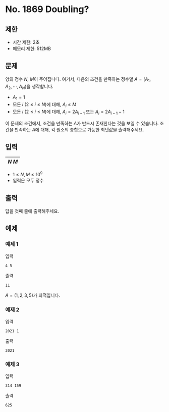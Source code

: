 # No. 1869 Doubling?

## 제한

- 시간 제한: 2초
- 메모리 제한: 512MB

## 문제

양의 정수 $N$, $M$이 주어집니다. 여기서, 다음의 조건을 만족하는 정수열 $A = (A_1, A_2, \cdots, A_N)$을 생각합니다.

- $A_1 = 1$
- 모든 $i$ ($2 \le i \le N)$에 대해, $A_i \le M$
- 모든 $i$ ($2 \le i \le N$)에 대해, $A_i = 2A_{i-1}$ 또는 $A_i = 2A_{i-1}-1$

이 문제의 조건에서, 조건을 만족하는 $A$가 반드시 존재한다는 것을 보일 수 있습니다. 조건을 만족하는 $A$에 대해, 각 원소의 총합으로 가능한 최댓값을 출력해주세요.

## 입력

| $N$ $M$ |
| ------- |


- $1 \le N, M \le 10^9$
- 입력은 모두 정수

## 출력

답을 첫째 줄에 출력해주세요.

## 예제

### 예제 1

입력

```
4 5
```

출력

```
11
```

$A = (1, 2, 3, 5)$가 최적입니다.

### 예제 2

입력

```
2021 1
```

출력

```
2021
```

### 예제 3

입력

```
314 159
```

출력

```
625
```
